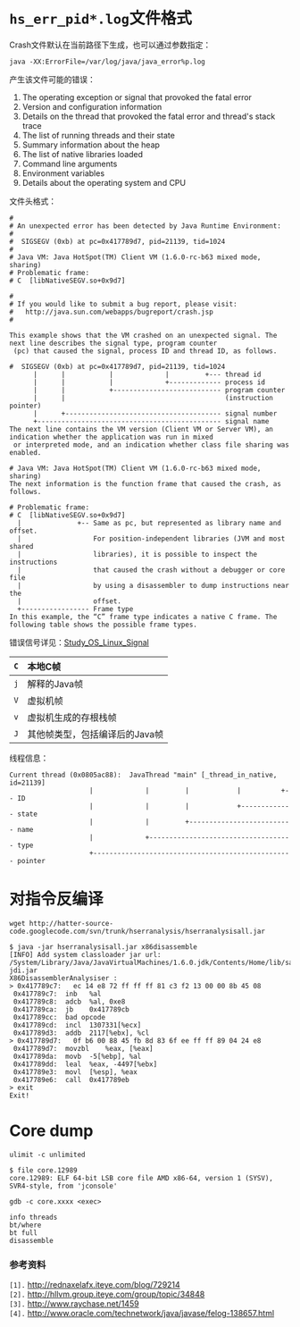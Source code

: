 # `hs_err_pid*.log`文件格式 #

Crash文件默认在当前路径下生成，也可以通过参数指定：
```
java -XX:ErrorFile=/var/log/java/java_error%p.log
```

产生该文件可能的错误：
  1. The operating exception or signal that provoked the fatal error
  1. Version and configuration information
  1. Details on the thread that provoked the fatal error and thread's stack trace
  1. The list of running threads and their state
  1. Summary information about the heap
  1. The list of native libraries loaded
  1. Command line arguments
  1. Environment variables
  1. Details about the operating system and CPU

文件头格式：
```
#
# An unexpected error has been detected by Java Runtime Environment:
#
#  SIGSEGV (0xb) at pc=0x417789d7, pid=21139, tid=1024
#
# Java VM: Java HotSpot(TM) Client VM (1.6.0-rc-b63 mixed mode, sharing)
# Problematic frame:
# C  [libNativeSEGV.so+0x9d7]

#
# If you would like to submit a bug report, please visit:
#   http://java.sun.com/webapps/bugreport/crash.jsp
#

This example shows that the VM crashed on an unexpected signal. The next line describes the signal type, program counter
 (pc) that caused the signal, process ID and thread ID, as follows.

#  SIGSEGV (0xb) at pc=0x417789d7, pid=21139, tid=1024
      |      |           |             |         +--- thread id
      |      |           |             +------------- process id
      |      |           +--------------------------- program counter
      |      |                                        (instruction pointer)
      |      +--------------------------------------- signal number
      +---------------------------------------------- signal name
The next line contains the VM version (Client VM or Server VM), an indication whether the application was run in mixed
 or interpreted mode, and an indication whether class file sharing was enabled.

# Java VM: Java HotSpot(TM) Client VM (1.6.0-rc-b63 mixed mode, sharing)
The next information is the function frame that caused the crash, as follows.

# Problematic frame:
# C  [libNativeSEGV.so+0x9d7]
  |              +-- Same as pc, but represented as library name and offset.
  |                  For position-independent libraries (JVM and most shared
  |                  libraries), it is possible to inspect the instructions
  |                  that caused the crash without a debugger or core file
  |                  by using a disassembler to dump instructions near the
  |                  offset.
  +----------------- Frame type
In this example, the “C” frame type indicates a native C frame. The following table shows the possible frame types.
```

错误信号详见：[Study\_OS\_Linux\_Signal](Study_OS_Linux_Signal.md)

| `C`  |本地C帧 |
|:-----|:----------|
| `j` | 解释的Java帧 |
| `V` | 虚拟机帧 |
| `v` | 虚拟机生成的存根栈帧 |
| `J` | 其他帧类型，包括编译后的Java帧 |

线程信息：
```
Current thread (0x0805ac88):  JavaThread "main" [_thread_in_native, id=21139]
                    |             |         |            |          +-- ID
                    |             |         |            +------------- state
                    |             |         +-------------------------- name
                    |             +------------------------------------ type
                    +-------------------------------------------------- pointer
```

# 对指令反编译 #
```
wget http://hatter-source-code.googlecode.com/svn/trunk/hserranalysis/hserranalysisall.jar
```

```
$ java -jar hserranalysisall.jar x86disassemble
[INFO] Add system classloader jar url: /System/Library/Java/JavaVirtualMachines/1.6.0.jdk/Contents/Home/lib/sa-jdi.jar
X86DisassemblerAnalysiser :
> 0x417789c7:   ec 14 e8 72 ff ff ff 81 c3 f2 13 00 00 8b 45 08
 0x417789c7:  inb	%al
 0x417789c8:  adcb	%al, 0xe8
 0x417789ca:  jb	0x417789cb
 0x417789cc:  bad opcode
 0x417789cd:  incl	1307331[%ecx]
 0x417789d3:  addb	2117[%ebx], %cl
> 0x417789d7:   0f b6 00 88 45 fb 8d 83 6f ee ff ff 89 04 24 e8
 0x417789d7:  movzbl	%eax, [%eax]
 0x417789da:  movb	-5[%ebp], %al
 0x417789dd:  leal	%eax, -4497[%ebx]
 0x417789e3:  movl	[%esp], %eax
 0x417789e6:  call	0x417789eb
> exit
Exit!
```

# Core dump #
```
ulimit -c unlimited

$ file core.12989 
core.12989: ELF 64-bit LSB core file AMD x86-64, version 1 (SYSV), SVR4-style, from 'jconsole'
```

```
gdb -c core.xxxx <exec>

info threads
bt/where
bt full
disassemble
```

### 参考资料 ###
`[1].` http://rednaxelafx.iteye.com/blog/729214<br>
<code>[2].</code> <a href='http://hllvm.group.iteye.com/group/topic/34848'>http://hllvm.group.iteye.com/group/topic/34848</a><br>
<code>[3].</code> <a href='http://www.raychase.net/1459'>http://www.raychase.net/1459</a><br>
<code>[4].</code> <a href='http://www.oracle.com/technetwork/java/javase/felog-138657.html'>http://www.oracle.com/technetwork/java/javase/felog-138657.html</a><br>